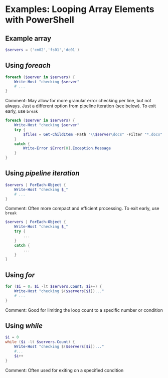 # Examples: Looping Array Elements with PowerShell

## Example array

```powershell
$servers = ('cm02','fs01','dc01')
```

## Using _foreach_

```powershell
foreach ($server in $servers) {
    Write-Host "checking $server"
    # ...
}
```
Comment: May allow for more granular error checking per line, but not always. Just a different option from pipeline iteration (see below). To exit early, use ```break```

```powershell
foreach ($server in $servers) {
    Write-Host "checking $server"
    try {
        $files = Get-ChildItem -Path "\\$server\docs" -Filter "*.docx" -ErrorAction Stop
    }
    catch {
        Write-Error $Error[0].Exception.Message
    }
}
```

## Using _pipeline iteration_

```powershell
$servers | ForEach-Object {
    Write-Host "checking $_"
    # ...
}
```
Comment: Often more compact and efficient processing. To exit early, use ```break```

```powershell
$servers | ForEach-Object {
    Write-Host "checking $_"
    try {
        ...
    }
    catch {
        ...
    }
}
```

## Using _for_

```powershell
for ($i = 0; $i -lt $servers.Count; $i++) {
    Write-Host "checking $($servers[$i])..."
    # ...
}
```
Comment: Good for limiting the loop count to a specific number or condition

## Using _while_

```powershell
$i = 0
while ($i -lt $servers.Count) {
    Write-Host "checking $($servers[$i])..."
    #...
    $i++
}
```
Comment: Often used for exiting on a specified condition
